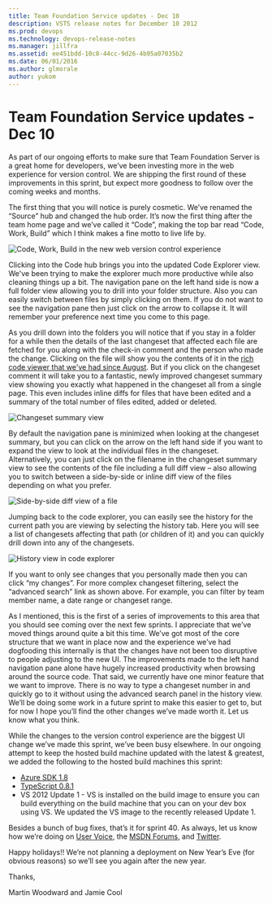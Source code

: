 ```yaml
---
title: Team Foundation Service updates - Dec 10
description: VSTS release notes for December 10 2012
ms.prod: devops
ms.technology: devops-release-notes
ms.manager: jillfra
ms.assetid: ee451bdd-10c8-44cc-9d26-4b95a07035b2
ms.date: 06/01/2016
ms.author: glmorale
author: yukom
---
```


# Team Foundation Service updates - Dec 10

As part of our ongoing efforts to make sure that Team Foundation Server is a great home for developers, we’ve been investing more in the web experience for version control. We are shipping the first round of these improvements in this sprint, but expect more goodness to follow over the coming weeks and months.

The first thing that you will notice is purely cosmetic. We’ve renamed the “Source” hub and changed the hub order. It’s now the first thing after the team home page and we’ve called it “Code”, making the top bar read “Code, Work, Build” which I think makes a fine motto to live life by.

![Code, Work, Build in the new web version control experience](_img/12_10_01.png)

Clicking into the Code hub brings you into the updated Code Explorer view. We've been trying to make the explorer much more productive while also cleaning things up a bit. The navigation pane on the left hand side is now a full folder view allowing you to drill into your folder structure. Also you can easily switch between files by simply clicking on them. If you do not want to see the navigation pane then just click on the arrow to collapse it. It will remember your preference next time you come to this page.

As you drill down into the folders you will notice that if you stay in a folder for a while then the details of the last changeset that affected each file are fetched for you along with the check-in comment and the person who made the change. Clicking on the file will show you the contents of it in the [rich code viewer that we've had since August](https://visualstudio.microsoft.com/articles/news/2012/aug-27-team-services). But if you click on the changeset comment it will take you to a fantastic, newly improved changeset summary view showing you exactly what happened in the changeset all from a single page. This even includes inline diffs for files that have been edited and a summary of the total number of files edited, added or deleted.

![Changeset summary view](_img/12_10_02.png)

By default the navigation pane is minimized when looking at the changeset summary, but you can click on the arrow on the left hand side if you want to expand the view to look at the individual files in the changeset. Alternatively, you can just click on the filename in the changeset summary view to see the contents of the file including a full diff view – also allowing you to switch between a side-by-side or inline diff view of the files depending on what you prefer.

![Side-by-side diff view of a file](_img/12_10_03.png)

Jumping back to the code explorer, you can easily see the history for the current path you are viewing by selecting the history tab. Here you will see a list of changesets affecting that path (or children of it) and you can quickly drill down into any of the changesets.

![History view in code explorer](_img/12_10_04.png)

If you want to only see changes that you personally made then you can click “my changes”. For more complex changeset filtering, select the “advanced search” link as shown above. For example, you can filter by team member name, a date range or changeset range.

As I mentioned, this is the first of a series of improvements to this area that you should see coming over the next few sprints. I appreciate that we’ve moved things around quite a bit this time. We’ve got most of the core structure that we want in place now and the experience we’ve had dogfooding this internally is that the changes have not been too disruptive to people adjusting to the new UI. The improvements made to the left hand navigation pane alone have hugely increased productivity when browsing around the source code. That said, we currently have one minor feature that we want to improve. There is no way to type a changeset number in and quickly go to it without using the advanced search panel in the history view. We’ll be doing some work in a future sprint to make this easier to get to, but for now I hope you’ll find the other changes we’ve made worth it. Let us know what you think.

While the changes to the version control experience are the biggest UI change we’ve made this sprint, we’ve been busy elsewhere. In our ongoing attempt to keep the hosted build machine updated with the latest & greatest, we added the following to the hosted build machines this sprint:

- [Azure SDK 1.8](https://www.windowsazure.com/develop/net/)
- [TypeScript 0.8.1](http://typescript.codeplex.com/)
- VS 2012 Update 1 - VS is installed on the build image to ensure you can build everything on the build machine that you can on your dev box using VS. We updated the VS image to the recently released Update 1.

Besides a bunch of bug fixes, that’s it for sprint 40. As always, let us know how we’re doing on [User Voice](https://visualstudio.uservoice.com/forums/330519-vso), the [MSDN Forums](http://social.msdn.microsoft.com/Forums/TFService/threads), and [Twitter](http://twitter.com/search?q=%23tfservice).

Happy holidays!! We’re not planning a deployment on New Year’s Eve (for obvious reasons) so we’ll see you again after the new year.

Thanks,

Martin Woodward and Jamie Cool

